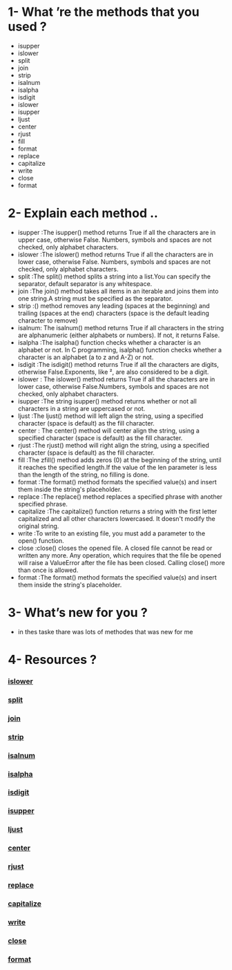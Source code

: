 # 1- What ’re the methods that you used ?

* isupper
* islower
* split
* join
* strip
* isalnum
* isalpha
* isdigit
* islower
* isupper
* ljust
* center
* rjust
* fill
* format
* replace
* capitalize
* write
* close
* format

# 2- Explain each method ..

* isupper :The isupper() method returns True if all the characters are in upper case, otherwise False.
Numbers, symbols and spaces are not checked, only alphabet characters.
* islower :The islower() method returns True if all the characters are in lower case, otherwise False.
Numbers, symbols and spaces are not checked, only alphabet characters.
* split :The split() method splits a string into a list.You can specify the separator, default separator is any whitespace.
* join :The join() method takes all items in an iterable and joins them into one string.A string must be specified as the separator.
* strip :() method removes any leading (spaces at the beginning) and trailing (spaces at the end) characters (space is the default leading character to remove)
* isalnum: The isalnum() method returns True if all characters in the string are alphanumeric (either alphabets or numbers). If not, it returns False.
* isalpha :The isalpha() function checks whether a character is an alphabet or not.
In C programming, isalpha() function checks whether a character is an alphabet (a to z and A-Z) or not.
* isdigit :The isdigit() method returns True if all the characters are digits, otherwise False.Exponents, like ², are also considered to be a digit.
* islower : The islower() method returns True if all the characters are in lower case, otherwise False.Numbers, symbols and spaces are not checked, only alphabet characters.
* isupper :The string isupper() method returns whether or not all characters in a string are uppercased or not.
* ljust :The ljust() method will left align the string, using a specified character (space is default) as the fill character.
* center : The center() method will center align the string, using a specified character (space is default) as the fill character.
* rjust :The rjust() method will right align the string, using a specified character (space is default) as the fill character.
* fill :The zfill() method adds zeros (0) at the beginning of the string, until it reaches the specified length.If the value of the len parameter is less than the length of the string, no filling is done.
* format :The format() method formats the specified value(s) and insert them inside the string's placeholder.
* replace :The replace() method replaces a specified phrase with another specified phrase.
* capitalize :The capitalize() function returns a string with the first letter capitalized and all other characters lowercased. It doesn't modify the original string.
* write :To write to an existing file, you must add a parameter to the open() function.
* close :close() closes the opened file. A closed file cannot be read or written any more. Any operation, which requires that the file be opened will raise a ValueError after the file has been closed. Calling close() more than once is allowed.
* format :The format() method formats the specified value(s) and insert them inside the string's placeholder.

# 3- What’s new for you ?
* in thes taske thare was lots of methodes that was new for me 
# 4- Resources ? 

### [islower](https://www.w3schools.com/python/ref_string_islower.asp) 
### [split](https://www.w3schools.com/python/ref_string_split.asp)
### [join](https://www.w3schools.com/python/ref_string_join.asp)
### [strip](https://www.w3schools.com/python/ref_string_strip.asp)
### [isalnum](https://www.programiz.com/python-programming/methods/string/isalnum)
### [isalpha](https://www.programiz.com/c-programming/library-function/ctype.h/isalpha)
### [isdigit](https://www.w3schools.com/python/ref_string_isdigit.asp)
### [isupper](https://www.programiz.com/python-programming/methods/string/isupper)
### [ljust](https://www.w3schools.com/python/ref_string_ljust.asp)
### [center](https://www.w3schools.com/python/ref_string_center.asp)
### [rjust](https://www.w3schools.com/python/ref_string_rjust.asp)
### [replace](https://www.w3schools.com/python/ref_string_replace.asp) 
### [capitalize](https://www.programiz.com/python-programming/methods/string/capitalize)
### [write](https://www.w3schools.com/python/python_file_write.asp)
### [close](https://www.tutorialspoint.com/python/file_close.htm)
### [format](https://www.w3schools.com/python/ref_string_format.asp)



